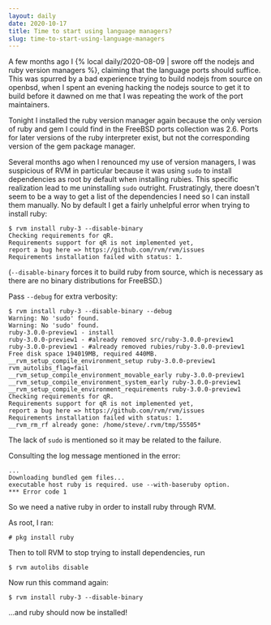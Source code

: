 ```yaml
---
layout: daily
date: 2020-10-17
title: Time to start using language managers?
slug: time-to-start-using-language-managers
---
```


A few months ago I {% local daily/2020-08-09 | swore off the nodejs and ruby version managers %},
claiming that the language ports should suffice. This was spurred by a bad experience trying to
build nodejs from source on openbsd, when I spent an evening hacking the nodejs source to get it
to build before it dawned on me that I was repeating the work of the port maintainers.

Tonight I installed the ruby version manager again because the only version of ruby and gem I could
find in the FreeBSD ports collection was 2.6. Ports for later versions of the ruby interpreter exist,
but not the corresponding version of the gem package manager.

Several months ago when I renounced my use of version managers, I was suspicious of RVM in
particular because it was using `sudo` to install dependencies as root by default when installing
rubies. This specific realization lead to me uninstalling `sudo` outright. Frustratingly, there
doesn't seem to be a way to get a list of the dependencies I need so I can install them manually.
No by default I get a fairly unhelpful error when trying to install ruby:
```
$ rvm install ruby-3 --disable-binary
Checking requirements for qR.
Requirements support for qR is not implemented yet,
report a bug here => https://github.com/rvm/rvm/issues
Requirements installation failed with status: 1.
```
(`--disable-binary` forces it to build ruby from source, which is necessary as there are no
binary distributions for FreeBSD.)

Pass `--debug` for extra verbosity:
```
$ rvm install ruby-3 --disable-binary --debug
Warning: No 'sudo' found.
Warning: No 'sudo' found.
ruby-3.0.0-preview1 - install
ruby-3.0.0-preview1 - #already removed src/ruby-3.0.0-preview1
ruby-3.0.0-preview1 - #already removed rubies/ruby-3.0.0-preview1
Free disk space 194019MB, required 440MB.
__rvm_setup_compile_environment_setup ruby-3.0.0-preview1
rvm_autolibs_flag=fail
__rvm_setup_compile_environment_movable_early ruby-3.0.0-preview1
__rvm_setup_compile_environment_system_early ruby-3.0.0-preview1
__rvm_setup_compile_environment_requirements ruby-3.0.0-preview1
Checking requirements for qR.
Requirements support for qR is not implemented yet,
report a bug here => https://github.com/rvm/rvm/issues
Requirements installation failed with status: 1.
__rvm_rm_rf already gone: /home/steve/.rvm/tmp/55505*
```

The lack of `sudo` is mentioned so it may be related to the failure.

Consulting the log message mentioned in the error:
```
...
Downloading bundled gem files...
executable host ruby is required. use --with-baseruby option.
*** Error code 1
```

So we need a native ruby in order to install ruby through RVM.

As root, I ran:
```
# pkg install ruby
```

Then to toll RVM to stop trying to install dependencies, run
```
$ rvm autolibs disable
```

Now run this command again:
```
$ rvm install ruby-3 --disable-binary
```

...and ruby should now be installed!
